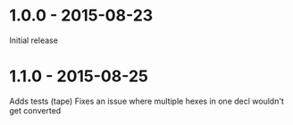 # 1.0.0 - 2015-08-23
Initial release
# 1.1.0 - 2015-08-25
Adds tests (tape)
Fixes an issue where multiple hexes in one decl wouldn't get converted